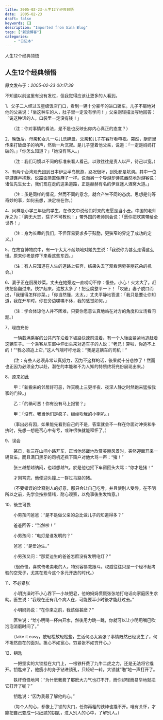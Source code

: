 ```yaml
---
title: 2005-02-23-人生12个经典领悟
date:  2005-02-23
draft: false
keywords: []
description: "Imported from Sina Blog"
tags: ["新浪博客"]
categories: 
    - "日记本"
---
```

人生12个经典领悟
## 人生12个经典领悟

 原文发布于：*2005-02-23 00:17:39*

 

不知道以前这里有没有发过，但我觉得应该让更多的人看到。

 

1、父子二人经过五星级饭店门口，看到一辆十分豪华的进口轿车。儿子不屑地对他的父亲说：「坐这种车的人，肚子里一定没有学问！」父亲则轻描淡写地回答：「说这种话的人，口袋里一定没有钱！」

　　（注：你对事情的看法，是不是也反映出你内心真正的态度？）

2、晚饭后，母亲和女儿一块儿洗碗盘，父亲和儿子在客厅看电视。突然，厨房里传来打破盘子的响声，然后一片沉寂。是儿子望着他父亲，说道：「一定是妈妈打破的。」「你怎么知道？」「她没有骂人。」

　　（注：我们习惯以不同的标准来看人看己，以致往往是责人以严，待己以宽。）

3、有两个台湾观光团到日本伊豆半岛旅游，路况很坏，到处都是坑洞。其中一位导游连声抱歉，说路面简直像麻子一样。说而另一个导游却诗意盎然地对游客说：诸位先生女士，我们现在走的这条道路，正是赫赫有名的伊豆迷人酒窝大道。」

　　（注：虽是同样的情况，然而不同的意念，就会产生不同的态度。思想是何等奇妙的事，如何去想，决定权在你。）

4、同样是小学三年级的学生，在作文中说他们将来的志愿是当小丑。中国的老师斥之为：「胸无大志，孺子不可教也！」带外国的老师则会说：「愿你把欢笑带给全世界！」

　　（注：身为长辈的我们，不但容易要求多于鼓励，更狭窄的界定了成功的定义。）

5、在故宫博物院中，有一个太太不耐烦地对她先生说：「我说你为甚么走得这么慢。原来你老是停下来看这些东西。」

　　（注：有人只知道在人生的道路上狂奔，结果失去了观看两旁美丽花朵的机会。）

6、妻子正在厨房炒菜。丈夫在她旁边一直唠叨不停：慢些。小心！火太大了。赶快把鱼翻过来。快铲起来，油放太多了！把豆腐整平一下！「哎厎」妻子脱口而出，「我懂得怎样炒菜。」「你当然懂，太太，」丈夫平静地答道：「我只是要让你知道，我在开车时，你在旁边喋喋不休，我的感觉如何。」

　　（注：学会体谅他人并不困难，只要你愿意认真地站在对方的角度和立场看问题。）

7、理由充份

　　一辆载满乘客的公共汽车沿着下坡路快速前进着，有一个人後面紧紧地追赶着这辆车子。一个乘客从车窗中伸出头来对追车子的人说：“老兄！算啦，你追不上的！”“我必须追上它，”这人气喘吁吁地说：“我是这辆车的司机！”

　　(注：有些人必须非常认真努力，因为不这样的话，後果就十分悲惨了！然而也正因为必须全力以赴，潜在的本能和不为人知的特质终将充份展现出来。)

8、原来如此

　　甲：「新搬来的邻居好可恶，昨天晚上三更半夜、夜深人静之时然跑来猛按我家的门铃。」

　　乙：「的确可恶！你有没有马上报警？」

　　甲：「没有。我当他们是疯子，继续吹我的小喇叭。」

　　（事出必有因，如果能先看到自己的不是，答案就会不一样在你面对冲突和争执时，先想一想是否心中有亏，或许很快就能释怀了。）

9、误会

　　某日，张三在山间小路开车，正当他悠哉地欣赏美丽风景时，突然迎面开来一辆货车，而且满囗黑牙的司机还摇下窗户对他大骂一声：“猪！”

　　张三越想越纳闷，也越想越气，於是他也摇下车窗回头大骂：“你才是猪！”

　　才刚骂完，他便迎头撞上一群过马路的猪。

　　（不要错误的诠释别人的好意，那只会让自己吃亏，并且使别人受辱。在不明所以之前，先学会按捺情绪，耐心观察，以免事後生发悔意。）

10、後生可畏

　　小男孩问爸爸：“是不是做父亲的总比做儿子的知道得多？”

　　爸爸回答：“当然啦！”

　　小男孩问：“电灯是谁发明的？”

　　爸爸：“是爱迪生。”

　　小男孩又问：“那爱迪生的爸爸怎麽没有发明电灯？”

　　（很奇怪，喜欢倚老卖老的人，特别容易栽跟斗。权威往往只是一个经不起考验的空壳子，尤其在现今这个多元开放的时代。）

11、不必紧张

　　小明洗澡时不小心吞下一小块肥皂，他的妈妈慌慌张张地打电话向家庭医生求助。医生说：“我现在还有几个病人在，可能要半小时後才能赶过去。”

　　小明妈妈说：“在你来之前，我该做甚麽？”

　　医生说：“给小明喝一杯白开水，然後用力跳一跳，你就可以让小明用嘴巴吹泡泡消磨时间了。”

　　（take it
easy，放轻松放轻松些，生活何必太紧张？事情既然已经发生了，何不坦然自在的面对。担心不如宽心，穷紧张不如穷开心。）

12、钥匙

　　一把坚实的大锁挂在大门上，一根铁杆费了九牛二虎之力，还是无法将它撬开。钥匙来了，他瘦小的身子钻进锁孔，只轻轻一转，大锁就“啪”地一声打开了。

　　铁杆奇怪地问：“为什麽我费了那麽大力气也打不开，而你却轻而易举地就把它打开了呢？”

　　钥匙说：“因为我最了解他的心。”

　　（每个人的心，都像上了锁的大门，任你再粗的铁棒也撬不开。唯有关怀，才能把自己变成一只细腻的钥匙，进入别人的心中，了解别人。）

 

 

 


